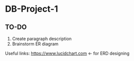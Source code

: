 # DB-Project-1
TO-DO
-----
1. Create paragraph description
2. Brainstorm ER diagram


Useful links:
https://www.lucidchart.com <- for ERD designing
